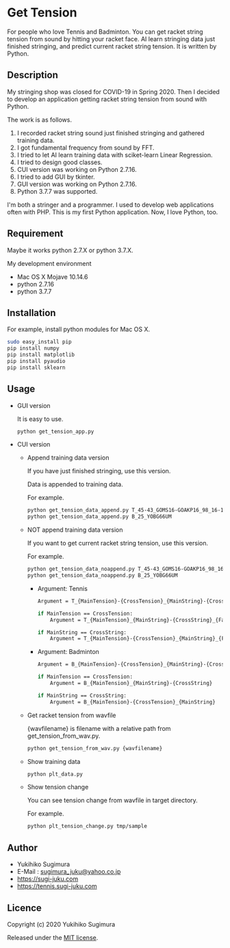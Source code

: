 # Get Tension

For people who love Tennis and Badminton.
You can get racket string tension from sound by hitting your racket face.
AI learn stringing data just finished stringing, and predict current racket string tension.
It is written by Python.

## Description

My stringing shop was closed for COVID-19 in Spring 2020.
Then I decided to develop an application getting racket string tension from sound with Python.

The work is as follows.

1. I recorded racket string sound just finished stringing and gathered training data.
1. I got fundamental frequency from sound by FFT.
1. I tried to let AI learn training data with sciket-learn Linear Regression.
1. I tried to design good classes.
1. CUI version was working on Python 2.7.16.
1. I tried to add GUI by tkinter.
1. GUI version was working on Python 2.7.16.
1. Python 3.7.7 was supported.

I\'m both a stringer and a programmer.
I used to develop web applications often with PHP.
This is my first Python application.
Now, I love Python, too.

## Requirement

Maybe it works python 2.7.X or python 3.7.X.


My development environment

* Mac OS X  Mojave 10.14.6
* python 2.7.16
* python 3.7.7

## Installation

For example, install python modules for Mac OS X.

```bash
sudo easy_install pip
pip install numpy
pip install matplotlib
pip install pyaudio
pip install sklearn
```

## Usage

- GUI version

    It is easy to use.

    ```bash
    python get_tension_app.py
    ```

- CUI version

    - Append training data version

        If you have just finished stringing, use this version.

        Data is appended to training data.

        For example.

        ```bash
        python get_tension_data_append.py T_45-43_GOMS16-GOAKP16_98_16-19
        python get_tension_data_append.py B_25_YOBG66UM
        ```
    - NOT append training data version

        If you want to get current racket string tension, use this version.

        For example.

        ```bash
        python get_tension_data_noappend.py T_45-43_GOMS16-GOAKP16_98_16-19
        python get_tension_data_noappend.py B_25_YOBG66UM
        ```


        - Argument: Tennis

            ```bash
            Argument = T_{MainTension}-{CrossTension}_{MainString}-{CrossString}_{FaceSize}_{MainStringNumber}-{CrossStringNumber}

            if MainTension == CrossTension:
                Argument = T_{MainTension}_{MainString}-{CrossString}_{FaceSize}_{MainStringNumber}-{CrossStringNumber}

            if MainString == CrossString:
                Argument = T_{MainTension}-{CrossTension}_{MainString}_{FaceSize}_{MainStringNumber}-{CrossStringNumber}
            ```

        - Argument: Badminton

            ```bash
            Argument = B_{MainTension}-{CrossTension}_{MainString}-{CrossString}

            if MainTension == CrossTension:
                Argument = B_{MainTension}_{MainString}-{CrossString}
            
            if MainString == CrossString:
                Argument = B_{MainTension}-{CrossTension}_{MainString}
            ```

    - Get racket tension from wavfile

        {wavfilename} is filename with a relative path from get_tension_from_wav.py.

        ```bash
        python get_tension_from_wav.py {wavfilename}
        ```

    - Show training data

        ```bash
        python plt_data.py
        ```

    - Show tension change

        You can see tension change from wavfile in target directory.

        For example.

        ```bash
        python plt_tension_change.py tmp/sample
        ```

## Author

* Yukihiko Sugimura
* E-Mail : sugimura_juku@yahoo.co.jp
* https://sugi-juku.com
* https://tennis.sugi-juku.com

## Licence

Copyright (c) 2020 Yukihiko Sugimura

Released under the [MIT license](https://opensource.org/licenses/mit-license.php).
